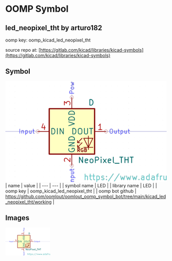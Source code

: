 # OOMP Symbol  
## led_neopixel_tht  by arturo182  
  
oomp key: oomp_kicad_led_neopixel_tht  
  
source repo at: [https://gitlab.com/kicad/libraries/kicad-symbols](https://gitlab.com/kicad/libraries/kicad-symbols)  
## Symbol  
  
[![working.png](working_600.png)](working.png)  
| name | value | 
| --- | --- | 
| symbol name | LED | 
| library name | LED | 
| oomp key | oomp_kicad_led_neopixel_tht | 
| oomp bot github | https://github.com/oomlout/oomlout_oomp_symbol_bot/tree/main/kicad_led_neopixel_tht/working | 
## Images  
  
[![working.png](working_140.png)](working.png)  
